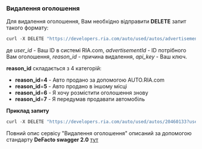 ### Видалення оголошення

Для видалення оголошення, Вам необхідно відправити **DELETE** запит такого формату:
````javascript
curl -X DELETE "https://developers.ria.com/auto/used/autos/advertisementId?user_id=Ваш ID&reason_id=id причини видалення&api_key=YOUR_API_KEY" -H "accept: application/json"
`````
де *user_id* - Ваш ID в системі RIA.com, *advertisementId* - ID потрібного Вам оголошення, *reason_id* - причина видалення, *api_key* - Ваш ключ.

**reason_id** складається з 4 категорій:
- **reason_id**=**4** - Авто продано за допомогою AUTO.RIA.com
- **reason_id**=**5** - Авто продано в іншому місці
- **reason_id**=**6** - Я хочу розмістити оголошення знову
- **reason_id**=**7** - Я передумав продавати автомобіль

**Приклад запиту**
````javascript
curl -X DELETE "https://developers.ria.com/auto/used/autos/20460133?user_id=7069830&reason_id=7&api_key=YOUR_API_KEY" -H "accept: application/json"`
`````
 Повний опис сервісу "Видалення оголошення" описаний за допомогою стандарту **DeFacto swagger 2.0** [тут](http://swagger.ria.com/ui/?api=auto/advertisements#/)
